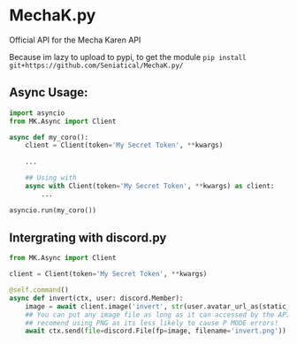 # MechaK.py
Official API for the Mecha Karen API

Because im lazy to upload to pypi, to get the module `pip install git+https://github.com/Seniatical/MechaK.py/`

## Async Usage:
```py
import asyncio
from MK.Async import Client

async def my_coro():
	client = Client(token='My Secret Token', **kwargs)
	
	...

	## Using with
	async with Client(token='My Secret Token', **kwargs) as client:
		...

asyncio.run(my_coro())
```

## Intergrating with discord.py
```py
from MK.Async import Client

client = Client(token='My Secret Token', **kwargs)

@self.command()
async def invert(ctx, user: discord.Member):
    image = await client.image('invert', str(user.avatar_url_as(static_format='png')))
    ## You can put any image file as long as it can accessed by the API
    ## recomend using PNG as its less likely to cause P MODE errors! 
    await ctx.send(file=discord.File(fp=image, filename='invert.png'))
```
